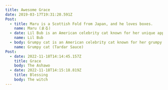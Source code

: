```yaml
---
title: Awesome Grace
date: 2019-03-17T19:31:20.591Z
Post:
  - title: Maru is a Scottish Fold from Japan, and he loves boxes.
    name: Maru (まる)
  - date: Lil Bub is an American celebrity cat known for her unique appearance.
    name: Lil Bub
  - body: Grumpy cat is an American celebrity cat known for her grumpy appearance.
    name: Grumpy cat (Tardar Sauce)
Post:
  - date: 2022-11-18T14:14:45.157Z
    title: Grace
    body: T﻿he Ashawo
  - date: 2022-11-18T14:15:18.819Z
    title: Blessing
    body: T﻿he witch
---
```

